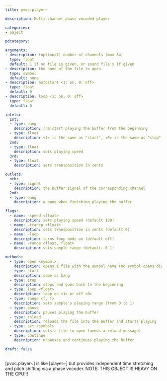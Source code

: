 ```yaml
---
title: pvoc.player~

description: Multi-channel phase vocoded player

categories:
- object

pdcategory:

arguments:
- description: (optional) number of channels (max 64)
  type: float
  default: 1 if no file is given, or sound file's if given
- description: the name of the file to open
  type: symbol
  default: none
- description: autostart <1: on, 0: off>
  type: float
  default: 0
- description: loop <1: on, 0: off>
  type: float
  default: 0

inlets:
  1st:
  - type: bang
    description: (re)start playing the buffer from the beginning
  - type: float
    description: <1> is the same as "start", <0> is the same as "stop"
  2nd:
  - type: float
    description: sets playing speed
  3rd:
  - type: float
    description: sets transposition in cents

outlets:
  nth:
  - type: signal
    description: the buffer signal of the corresponding channel
  2nd:
  - type: bang
    description: a bang when finishing playing the buffer

flags:
  - name: -speed <float>
    description: sets playing speed (default 100)
  - name: -transp <float>
    description: sets transposition in cents (default 0)
  - name: -loop
    description: turns loop mode on (default off)
  - name: -range <float, float>
    description: sets sample range (default: 0 1)

methods:
  - type: open <symbol>
    description: opens a file with the symbol name (no symbol opens dialog box) and starts playing
  - type: start
    description: same as bang
  - type: stop
    description: stops and goes back to the beginning
  - type: loop <float>
    description: loop on <1> or off <0>
  - type: range <f, f>
    description: sets sample's playing range (from 0 to 1)
  - type: pause
    description: pauses playing the buffer
  - type: reload
    description: reloads the file into the buffer and starts playing
  - type: set <symbol>
    description: sets a file to open (needs a reload message)
  - type: continue
    description: unpauses and continues playing the buffer

draft: false
---
```


[pvoc.player~] is like [player~] but provides independent time stretching and pitch shifting via a phase vocoder. NOTE: THIS OBJECT IS HEAVY ON THE CPU!!!

